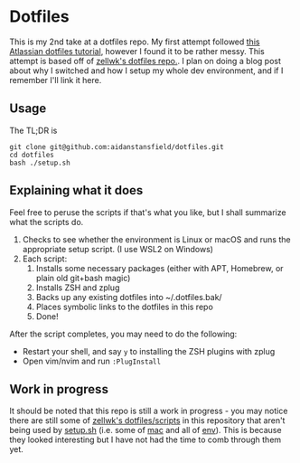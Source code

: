 # Dotfiles

This is my 2nd take at a dotfiles repo. My first attempt followed [this Atlassian dotfiles tutorial](https://www.atlassian.com/git/tutorials/dotfiles), however I found it to be rather messy. This attempt is based off of [zellwk's dotfiles repo.](https://github.com/zellwk/dotfiles). I plan on doing a blog post about why I switched and how I setup my whole dev environment, and if I remember I'll link it here.

## Usage
The TL;DR is

```
git clone git@github.com:aidanstansfield/dotfiles.git
cd dotfiles
bash ./setup.sh
```

## Explaining what it does
Feel free to peruse the scripts if that's what you like, but I shall summarize what the scripts do.

1. Checks to see whether the environment is Linux or macOS and runs the appropriate setup script. (I use WSL2 on Windows)
2. Each script:
   1. Installs some necessary packages (either with APT, Homebrew, or plain old git+bash magic)
   2. Installs ZSH and zplug
   3. Backs up any existing dotfiles into ~/.dotfiles.bak/
   4. Places symbolic links to the dotfiles in this repo
   5. Done!

After the script completes, you may need to do the following:

* Restart your shell, and say `y` to installing the ZSH plugins with zplug
* Open vim/nvim and run `:PlugInstall`

## Work in progress
It should be noted that this repo is still a work in progress - you may notice there are still some of [zellwk's dotfiles/scripts](https://github.com/zellwk/dotfiles) in this repository that aren't being used by [setup.sh](setup.sh) (i.e. some of [mac](mac/) and all of [env](env/)). This is because they looked interesting but I have not had the time to comb through them yet.